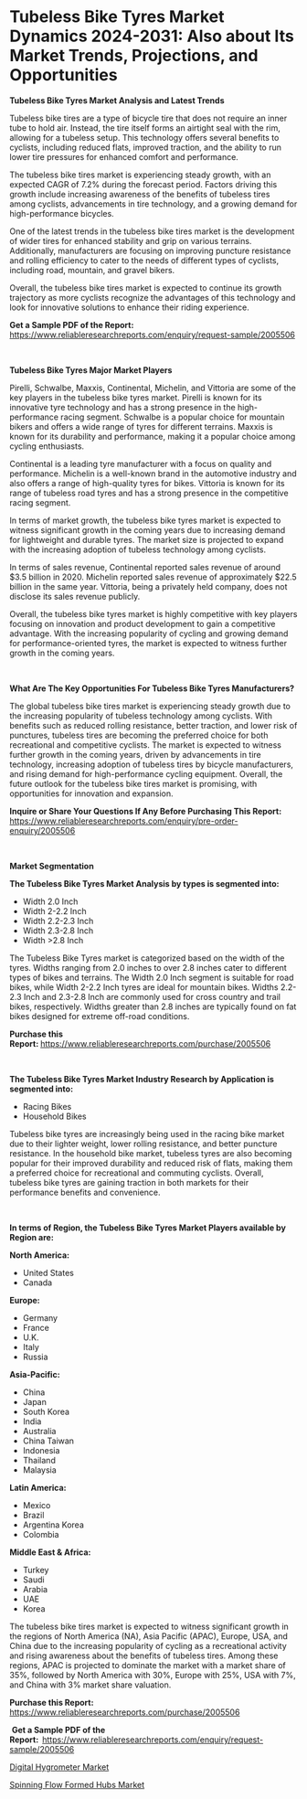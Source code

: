 <p><h1>Tubeless Bike Tyres Market Dynamics 2024-2031: Also about Its Market Trends, Projections, and Opportunities</h1></p><p><strong>Tubeless Bike Tyres Market Analysis and Latest Trends</strong></p>
<p><p>Tubeless bike tires are a type of bicycle tire that does not require an inner tube to hold air. Instead, the tire itself forms an airtight seal with the rim, allowing for a tubeless setup. This technology offers several benefits to cyclists, including reduced flats, improved traction, and the ability to run lower tire pressures for enhanced comfort and performance.</p><p>The tubeless bike tires market is experiencing steady growth, with an expected CAGR of 7.2% during the forecast period. Factors driving this growth include increasing awareness of the benefits of tubeless tires among cyclists, advancements in tire technology, and a growing demand for high-performance bicycles.</p><p>One of the latest trends in the tubeless bike tires market is the development of wider tires for enhanced stability and grip on various terrains. Additionally, manufacturers are focusing on improving puncture resistance and rolling efficiency to cater to the needs of different types of cyclists, including road, mountain, and gravel bikers.</p><p>Overall, the tubeless bike tires market is expected to continue its growth trajectory as more cyclists recognize the advantages of this technology and look for innovative solutions to enhance their riding experience.</p></p>
<p><strong>Get a Sample PDF of the Report:&nbsp;</strong> <a href="https://www.reliableresearchreports.com/enquiry/request-sample/2005506">https://www.reliableresearchreports.com/enquiry/request-sample/2005506</a></p>
<p>&nbsp;</p>
<p><strong>Tubeless Bike Tyres Major Market Players</strong></p>
<p><p>Pirelli, Schwalbe, Maxxis, Continental, Michelin, and Vittoria are some of the key players in the tubeless bike tyres market. Pirelli is known for its innovative tyre technology and has a strong presence in the high-performance racing segment. Schwalbe is a popular choice for mountain bikers and offers a wide range of tyres for different terrains. Maxxis is known for its durability and performance, making it a popular choice among cycling enthusiasts.</p><p>Continental is a leading tyre manufacturer with a focus on quality and performance. Michelin is a well-known brand in the automotive industry and also offers a range of high-quality tyres for bikes. Vittoria is known for its range of tubeless road tyres and has a strong presence in the competitive racing segment.</p><p>In terms of market growth, the tubeless bike tyres market is expected to witness significant growth in the coming years due to increasing demand for lightweight and durable tyres. The market size is projected to expand with the increasing adoption of tubeless technology among cyclists.</p><p>In terms of sales revenue, Continental reported sales revenue of around $3.5 billion in 2020. Michelin reported sales revenue of approximately $22.5 billion in the same year. Vittoria, being a privately held company, does not disclose its sales revenue publicly.</p><p>Overall, the tubeless bike tyres market is highly competitive with key players focusing on innovation and product development to gain a competitive advantage. With the increasing popularity of cycling and growing demand for performance-oriented tyres, the market is expected to witness further growth in the coming years.</p></p>
<p>&nbsp;</p>
<p><strong>What Are The Key Opportunities For Tubeless Bike Tyres Manufacturers?</strong></p>
<p><p>The global tubeless bike tires market is experiencing steady growth due to the increasing popularity of tubeless technology among cyclists. With benefits such as reduced rolling resistance, better traction, and lower risk of punctures, tubeless tires are becoming the preferred choice for both recreational and competitive cyclists. The market is expected to witness further growth in the coming years, driven by advancements in tire technology, increasing adoption of tubeless tires by bicycle manufacturers, and rising demand for high-performance cycling equipment. Overall, the future outlook for the tubeless bike tires market is promising, with opportunities for innovation and expansion.</p></p>
<p><strong>Inquire or Share Your Questions If Any Before Purchasing This Report:</strong> <a href="https://www.reliableresearchreports.com/enquiry/pre-order-enquiry/2005506">https://www.reliableresearchreports.com/enquiry/pre-order-enquiry/2005506</a></p>
<p>&nbsp;</p>
<p><strong>Market Segmentation</strong></p>
<p><strong>The Tubeless Bike Tyres Market Analysis by types is segmented into:</strong></p>
<p><ul><li>Width 2.0 Inch</li><li>Width 2-2.2 Inch</li><li>Width 2.2-2.3 Inch</li><li>Width 2.3-2.8 Inch</li><li>Width >2.8 Inch</li></ul></p>
<p><p>The Tubeless Bike Tyres market is categorized based on the width of the tyres. Widths ranging from 2.0 inches to over 2.8 inches cater to different types of bikes and terrains. The Width 2.0 Inch segment is suitable for road bikes, while Width 2-2.2 Inch tyres are ideal for mountain bikes. Widths 2.2-2.3 Inch and 2.3-2.8 Inch are commonly used for cross country and trail bikes, respectively. Widths greater than 2.8 inches are typically found on fat bikes designed for extreme off-road conditions.</p></p>
<p><strong>Purchase this Report:&nbsp;</strong><a href="https://www.reliableresearchreports.com/purchase/2005506">https://www.reliableresearchreports.com/purchase/2005506</a></p>
<p>&nbsp;</p>
<p><strong>The Tubeless Bike Tyres Market Industry Research by Application is segmented into:</strong></p>
<p><ul><li>Racing Bikes</li><li>Household Bikes</li></ul></p>
<p><p>Tubeless bike tyres are increasingly being used in the racing bike market due to their lighter weight, lower rolling resistance, and better puncture resistance. In the household bike market, tubeless tyres are also becoming popular for their improved durability and reduced risk of flats, making them a preferred choice for recreational and commuting cyclists. Overall, tubeless bike tyres are gaining traction in both markets for their performance benefits and convenience.</p></p>
<p>&nbsp;</p>
<p><strong>In terms of Region, the Tubeless Bike Tyres Market Players available by Region are:</strong></p>
<p>
    <p> <strong> North America: </strong>
        <ul>
            <li>United States</li>
            <li>Canada</li>
        </ul>
        </p> 
    <p> <strong> Europe: </strong>
        <ul>
            <li>Germany</li>
            <li>France</li>
            <li>U.K.</li>
            <li>Italy</li>
            <li>Russia</li>
        </ul>
        </p> 
    <p> <strong> Asia-Pacific: </strong>
        <ul>
            <li>China</li>
            <li>Japan</li>
            <li>South Korea</li>
            <li>India</li>
            <li>Australia</li>
            <li>China Taiwan</li>
            <li>Indonesia</li>
            <li>Thailand</li>
            <li>Malaysia</li>
        </ul>
        </p> 
    <p> <strong> Latin America: </strong>
        <ul>
            <li>Mexico</li>
            <li>Brazil</li>
            <li>Argentina Korea</li>
            <li>Colombia</li>
        </ul>
        </p> 
    <p> <strong> Middle East & Africa: </strong>
        <ul>
            <li>Turkey</li>
            <li>Saudi</li>
            <li>Arabia</li>
            <li>UAE</li>
            <li>Korea</li>
        </ul>
    </p>
    </p>
<p><p>The tubeless bike tires market is expected to witness significant growth in the regions of North America (NA), Asia Pacific (APAC), Europe, USA, and China due to the increasing popularity of cycling as a recreational activity and rising awareness about the benefits of tubeless tires. Among these regions, APAC is projected to dominate the market with a market share of 35%, followed by North America with 30%, Europe with 25%, USA with 7%, and China with 3% market share valuation.</p></p>
<p><strong>Purchase this Report: </strong><a href="https://www.reliableresearchreports.com/purchase/2005506">https://www.reliableresearchreports.com/purchase/2005506</a></p>
<p>&nbsp;<strong>Get a Sample PDF of the Report:&nbsp;&nbsp;</strong><a href="https://www.reliableresearchreports.com/enquiry/request-sample/2005506">https://www.reliableresearchreports.com/enquiry/request-sample/2005506</a></p>
<p><strong></strong></p>
<p><p><a href="https://www.linkedin.com/pulse/digital-hygrometer-market-provides-comprehensive-analysis-pscpe?trackingId=S8CVhqhqb0q7w3gG50zX1w%3D%3D">Digital Hygrometer Market</a></p><p><a href="https://shimmer-gardenia-37a.notion.site/Spinning-Flow-Formed-Hubs-Market-A-Comprehensive-Report-of-its-Market-Share-Growth-Trends-2024--1478cb12106e4754aa8e3cc48b0863c0">Spinning Flow Formed Hubs Market</a></p></p>